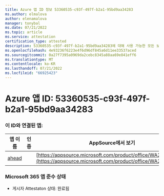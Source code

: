```yaml
---
title: Azure 앱 ID 정보 53360535-c93f-497f-b2a1-95bd9aa34283
ms.author: elmalova
author: elenamalova
manager: tonybal
ms.date: 07/21/2022
ms.topic: article
ms.service: attestation
certification_type: attested
description: 53360535-c93f-497f-b2a1-95bd9aa34283에 대해 사용 가능한 모든 보안 및 규정 준수 정보입니다.
ms.openlocfilehash: 4e93236f6223e4f6d96df845a6d11ee33537aced
ms.sourcegitcommit: 0a27f7395a0969da2cebc8345a88aa69e841eff6
ms.translationtype: MT
ms.contentlocale: ko-KR
ms.lasthandoff: 07/21/2022
ms.locfileid: "66925423"
---
```

# <a name="azure-app-id-53360535-c93f-497f-b2a1-95bd9aa34283"></a>Azure 앱 ID: 53360535-c93f-497f-b2a1-95bd9aa34283


### <a name="apps-associated-with-this-id"></a>이 ID와 연결된 앱:
| **앱 이름** | **인증** | **AppSource에서 보기** |
|--------------|---------------|-----------------------|
| [ahead](../forward/WA200004202.md) |  | [https://appsource.microsoft.com/product/office/WA200004202](https://appsource.microsoft.com/product/office/WA200004202) |

### <a name="microsoft-365-app-compliance-status"></a>Microsoft 365 앱 준수 상태
- 게시자 Attestaton 상태: 완료됨

